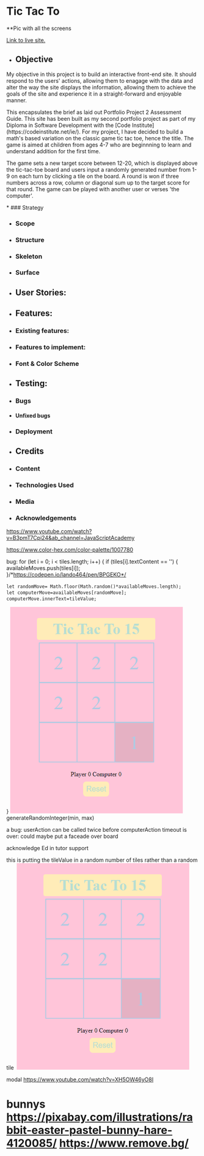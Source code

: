 # Tic Tac To

**Pic with all the screens

[Link to live site.](https://sammartin92.github.io/tic-tac-to/)

* ## Objective
<p> My objective in this project is to build an interactive front-end site. It should respond to the users' actions, allowing them to enagage with the data and alter the way the site displays the information, allowing them to achieve the goals of the site and experience it in a straight-forward and enjoyable manner.</p>

<p> This encapsulates the brief as laid out Portfolio Project 2 Assessment Guide. This site has been built as my second portfolio project as part of my Diploma in Software Development with the [Code Institute](https://codeinstitute.net/ie/). For my project, I have decided to build a math's based variation on the classic game tic tac toe, hence the title. The game is aimed at children from ages 4-7 who are beginnning to learn and understand addition for the first time.</p>

<p> The game sets a new target score between 12-20, which is displayed above the tic-tac-toe board and users input a randomly generated number from 1-9 on each turn by clicking a tile on the board. A round is won if three numbers across a row, column or diagonal sum up to the target score for that round. The game can be played with another user or verses 'the computer'.</p>
* ### Strategy

* ### Scope

* ### Structure

* ### Skeleton

* ### Surface

* ## User Stories:

* ## Features:

* ### Existing features:

* ### Features to implement:

* ### Font & Color Scheme

* ## Testing:

* ### Bugs

* #### Unfixed bugs

* ### Deployment

* ## Credits

* ### Content

* ### Technologies Used

* ### Media

* ### Acknowledgements

https://www.youtube.com/watch?v=B3pmT7Cpi24&ab_channel=JavaScriptAcademy

https://www.color-hex.com/color-palette/1007780





bug:
 for (let i = 0; i < tiles.length; i++) {
    if (tiles[i].textContent == '') {
      availableMoves.push(tiles[i]);
    }/*https://codepen.io/lando464/pen/BPGEKO*/

    let randomMove= Math.floor(Math.random()*availableMoves.length);
    let computerMove=availableMoves[randomMove];
    computerMove.innerText=tileValue;

  }
   <img src ='assets/images/testing_and_bugs/multiple-tiles-2.png'>generateRandomInteger(min, max)


   a bug:
   userAction can be called twice before computerAction timeout is over:
   could maybe put a faceade over board


   acknowledge Ed in tutor support


  this is putting the tileValue in a random number of tiles rather than a random tile
  <img href='assets/images/testing_and_bugs/multiple-tiles-1.png'>
    <img src ='assets/images/testing_and_bugs/multiple-tiles-2.png'>


   modal https://www.youtube.com/watch?v=XH5OW46yO8I


   bunnys https://pixabay.com/illustrations/rabbit-easter-pastel-bunny-hare-4120085/ https://www.remove.bg/
=======
